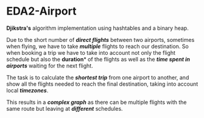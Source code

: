# EDA2-Airport

**Djikstra's** algorithm implementation using hashtables and a binary heap.

Due to the short number of ***direct flights*** between two airports, sometimes when flying, we have to take ***multiple*** flights to reach our destination.
So when booking a trip we have to take into account not only the flight schedule but also the **duration*** of the flights as well as the ***time spent in airports*** waiting for the next flight.

The task is to calculate the ***shortest trip*** from one airport to another, and show all the flights needed to reach the final destination, taking into account local ***timezones***.

This results in a ***complex graph*** as there can be multiple flights with the same route but leaving at ***different*** schedules.
